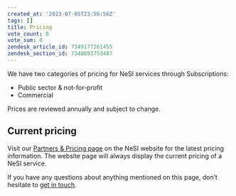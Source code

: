 ```yaml
---
created_at: '2023-07-05T23:56:56Z'
tags: []
title: Pricing
vote_count: 0
vote_sum: 0
zendesk_article_id: 7349177261455
zendesk_section_id: 7348891753487
---
```



We have two categories of pricing for NeSI services through
Subscriptions:

- Public sector & not-for-profit
- Commercial

Prices are reviewed annually and subject to change.

## Current pricing

Visit our [Partners & Pricing
page](https://www.nesi.org.nz/community/partners-pricing#subscriptions) on
the NeSI website for the latest pricing information. The website page
will always display the current pricing of a NeSI service.

If you have any questions about anything mentioned on this page, don’t
hesitate to [get in touch](mailto:info@nesi.org.nz).
